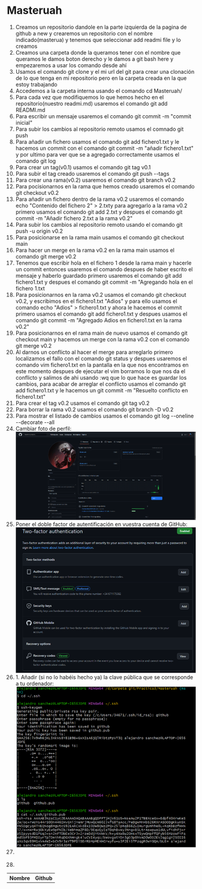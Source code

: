 # Masteruah
<ol>
  <li>Creamos un repositorio dandole en la parte izquierda de la pagina de github a new y crearemos un repositorio con el nombre indicado(masterua) y tenemos que seleccionar add readmi file y lo creamos</li>
  <li>Creamos una carpeta donde la queramos tener con el nombre que queramos le damos boton derecho y le damos a git bash here y empezaremos a usar los comando desde ahí</li>
  <li>Usamos el comando git clone y el mi url del git para crear una clonación de lo que tenga en mi repositorio pero en la carpeta creada en la que estoy trabajando</li>
  <li>Accedemos a la carpeta interna usando el comando cd Masteruah/</li>
  <li>Para cada vez que modifiquemos lo que hemos hecho en el repositorio(nuestro readmi.md) usaremos el comando git add READMI.md</li>
  <li>Para escribir un mensaje usaremos el comando git commit -m "commit inicial"</li>
  <li>Para subir los cambios al repositorio remoto usamos el comnado git push</li>
  <li>Para añadir un fichero usamos el comando git add fichero1.txt y le hacemos un commit con el comando git commit -m "añadir fichero1.txt" y por ultimo para ver que se a agregado correctamente usamos el comando git log</li>
  <li>Para crear un tag(v0.1) usamos el comando git tag v0.1</li>
  <li>Para subir el tag creado usaremos el comando git push --tags</li>
  <li>Para crear una rama(v0.2) usaremos el comando git branch v0.2</li>
  <li>Para pocisionarnos en la rama que hemos creado usaremos el comando git checkout v0.2</li>
  <li>Para añadir un fichero dentro de la rama v0.2 usaremos el comando echo "Contenido del fichero 2" > 2.txty para agregarlo a la rama v0.2 primero usamos el comando git add 2.txt y despues el comando git commit -m "Añadir fichero 2.txt a la rama v0.2"</li>
  <li>Para subir los cambios al repositorio remoto usando el comando git push -u origin v0.2</li>
  <li>Para posicionarse en la rama main usamos el comando git checkout main</li>
  <li>Para hacer un merge en la rama v0.2 en la rama main usamos el comando git merge v0.2</li>
  <li>Tenemos que escribir hola en el fichero 1 desde la rama main y hacerle un commit entonces usaremos el comando despues de haber escrito el mensaje y haberlo guardado primero usaremos el comando git add fichero1.txt y despues el comando git commit -m "Agregando hola en el fichero 1.txt</li>
  <li>Para posicionarnos en la rama v0.2 usamos el comando git checkout v0.2, y escribimos en el fichero1.txt "Adios" y para ello usamos el comando echo "Adios" > fichero1.txt y ahora le hacemos el commit primero usamos el comando git add fichero1.txt y despues usamos el comando git commit -m "Agregado Adios en fichero1.txt en la rama v0.2"</li>
  <li>Para posicionarnos en el rama main de nuevo usamos el comando git checkout main y hacemos un merge con la rama v0.2 con el comando git merge v0.2</li>
  <li>Al darnos un conflicto al hacer el merge para arreglarlo primero localizamos el fallo con el comando git status y despues usaremos el comando vim fichero1.txt en la pantalla en la que nos encontramos en este momento despues de ejecutar el vim borramos lo que nos da el conflicto y salimos de ahi usando :wq que lo que hace es guardar los cambios, para acabar de arreglar el conflicto usamos el comando git add fichero1.txt y le hacemos un git commit -m "Resuelto conflicto en fichero1.txt"</li>
  <li>Para crear el tag v0.2 usamos el comando git tag v0.2</li>
  <li>Para borrar la rama v0.2 usamos el comando git branch -D v0.2</li>
  <li>Para mostrar el listado de cambios usamos el comando git log --oneline --decorate --all</li>
  <li>Cambiar foto de perfil:</li>
  <img src="https://github.com/AlexSancheez02/Masteruah/blob/main/Captura%20de%20pantalla%202023-03-17%20131337.png"><img/>
  <li>Poner el doble factor de autentificación en vuestra cuenta de GitHub:</li>
  <img src="https://github.com/AlexSancheez02/Masteruah/blob/main/Captura%20de%20pantalla%202023-03-17%20133150.png"></img>
  <li>1. Añadir (si no lo habéis hecho ya) la clave pública que se corresponde a tu ordenador:</li>
  <img src="https://github.com/AlexSancheez02/Masteruah/blob/main/Captura%20de%20pantalla%202023-03-17%20133432.png"></img>
  <li></li>
  <img src=""></img>
  <li></li>
</ol>

<table>
<tr>
<th>Nombre</th>
<th>Github</th>
</tr>
</table>
